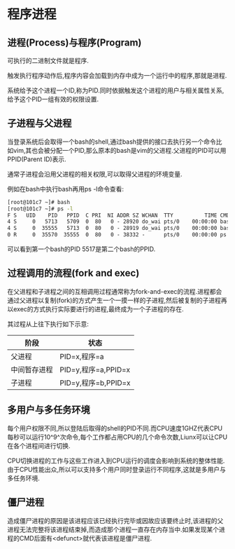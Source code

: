 # 程序进程

## 进程(Process)与程序(Program)

可执行的二进制文件就是程序.

触发执行程序动作后,程序内容会加载到内存中成为一个运行中的程序,那就是进程.

系统给予这个进程一个ID,称为PID.同时依据触发这个进程的用户与相关属性关系,给予这个PID一组有效的权限设置.



## 子进程与父进程

当登录系统后会取得一个bash的shell,通过bash提供的接口去执行另一个命令比如vim,其也会被分配一个PID,那么原本的bash是vim的父进程.父进程的PID可以用PPID(Parent ID)表示.

通常子进程会沿用父进程的相关权限,可以取得父进程的环境变量.

例如在bash中执行bash再用ps -l命令查看:

```sh
[root@101c7 ~]# bash
[root@101c7 ~]# ps -l
F S   UID    PID   PPID  C PRI  NI ADDR SZ WCHAN  TTY          TIME CMD
4 S     0   5713   5709  0  80   0 - 28920 do_wai pts/0    00:00:00 bash
4 S     0  35555   5713  0  80   0 - 28919 do_wai pts/0    00:00:00 bash
0 R     0  35570  35555  0  80   0 - 38332 -      pts/0    00:00:00 ps
```

可以看到第一个bash的PID 5517是第二个bash的PPID.



## 过程调用的流程(fork and exec)

在父进程和子进程之间的互相调用过程通常称为fork-and-exec的流程.进程都会通过父进程以复制(fork)的方式产生一个一摸一样的子进程,然后被复制的子进程再以exec的方式执行实际要进行的进程,最终成为一个子进程的存在.

其过程从上往下执行如下示意:

| **阶段**     | **状态**            |
| ------------ | ------------------- |
| 父进程       | PID=x,程序=a        |
| 中间暂存进程 | PID=y,程序=a,PPID=x |
| 子进程       | PID=y,程序=b,PPID=x |



## 多用户与多任务环境

每个用户权限不同,所以登陆后取得的shell的PID不同.而CPU速度1GHZ代表CPU每秒可以运行10^9^次命令,每个工作都占用CPU的几个命令次数,Liunx可以让CPU在各个进程间进行切换.

CPU切换进程的工作与这些工作进入到CPU运行的调度会影响到系统的整体性能.由于CPU性能出众,所以可以支持多个用户同时登录运行不同程序,这就是多用户与多任务环境.



## 僵尸进程

造成僵尸进程的原因是该进程应该已经执行完毕或因故应该要终止时,该进程的父进程无法完整将该进程结束掉,而造成那个进程一直存在内存当中.如果发现某个进程的CMD后面有\<defunct\>就代表该进程是僵尸进程.

 